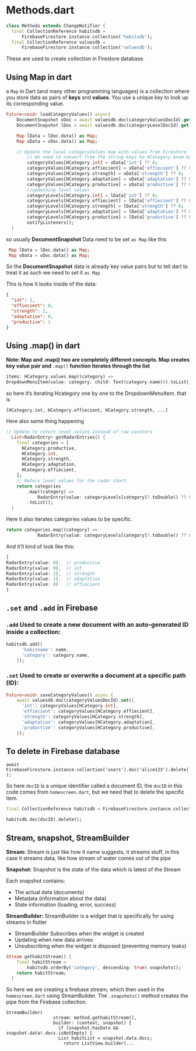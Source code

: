 # Methods.dart

```dart
class Methods extends ChangeNotifier {
  final CollectionReference habitsdb =
      FirebaseFirestore.instance.collection('habitsdb');
  final CollectionReference valuesdb =
      FirebaseFirestore.instance.collection('valuesdb');
```

These are used to create collection in Firestore database.

## Using Map in dart

a `Map` in Dart (and many other programming languages) is a collection where you store data as pairs of **keys** and **values**. You use a unique key to look up its corresponding value. 

```dart
Future<void> loadCategoryValues() async{
    DocumentSnapshot vDoc = await valuesdb.doc(categoryValuesDocId).get();
    DocumentSnapshot lDoc = await valuesdb.doc(categoryLevelDocId).get();

    Map lData = lDoc.data() as Map;
    Map vData = vDoc.data() as Map;

    // Update the local categoryValues map with values from Firestore
        // We need to convert from the string keys to HCategory enum keys
        categoryValues[HCategory.int] = vData['int'] ?? 0;
        categoryValues[HCategory.effiecient] = vData['effiecient'] ?? 0;
        categoryValues[HCategory.strength] = vData['strength'] ?? 0;
        categoryValues[HCategory.adaptation] = vData['adaptation'] ?? 0;
        categoryValues[HCategory.productive] = vData['productive'] ?? 0;
        //updateing level values
        categoryLevels[HCategory.int] = lData['int'] ?? 0;
        categoryLevels[HCategory.effiecient] = lData['effiecient'] ?? 0;
        categoryLevels[HCategory.strength] = lData['strength'] ?? 0;
        categoryLevels[HCategory.adaptation] = lData['adaptation'] ?? 0;
        categoryLevels[HCategory.productive] = lData['productive'] ?? 0;
        notifyListeners();
  } 
```

so usually **DocumentSnapshot** Data need to be set `as Map` like this

```dart
 Map lData = lDoc.data() as Map;
 Map vData = vDoc.data() as Map;
```

So the **DocumentSnapshot** data is already key value pairs but to tell dart to treat it as such we need to set it `as Map`

This is how it looks inside of the data:

```json
{
  "int": 1,
  "effiecient": 0,
  "strength": 2,
  "adaptation": 0,
  "productive": 1
}
```

## Using .map() in dart

**Note: Map and .map() two are completely different concepts. Map creates key value pair and** `.map()` **function iterates through the list**

```dart
items: HCategory.values.map((category) => 
DropdownMenuItem(value: category, child: Text(category.name))).toList(),
```

so here it’s iterating Hcategory one by one to the DropdownMenuItem. that is 

`[HCategory.int, HCategory.effiecient, HCategory.strength, ...]`

Here also same thing happening

```dart
// Update to return level values instead of raw counters
  List<RadarEntry> getRadarEntries() {
    final categories = [
      HCategory.productive,
      HCategory.int,
      HCategory.strength,
      HCategory.adaptation,
      HCategory.effiecient,
    ];
    // Return level values for the radar chart
    return categories
        .map((category) =>
            RadarEntry(value: categoryLevels[category]?.toDouble() ?? 0))
        .toList();
  }
```

Here it also iterates categories values to be specific.

```dart
return categories.map((category) =>
            RadarEntry(value: categoryLevels[category]?.toDouble() ?? 0)).toList();
```

And it’ll kind of look like this:

```dart
[
RadarEntry(value: 0),  // productive
RadarEntry(value: 0),  // int
RadarEntry(value: 2),  // strength
RadarEntry(value: 1),  // adaptation
RadarEntry(value: 0)   // effiecient
]
```

## `.set` and `.add` in Firebase

### `.add`  Used to **create a new document** with an **auto-generated ID** inside a collection:

```dart
habitsdb.add({
      'habitname': name,
      'category': category.name,
    });
```

### `.set` Used to **create or overwrite** a document at a **specific path (ID):**

```dart
Future<void> saveCategoryValues() async {
    await valuesdb.doc(categoryValuesDocId).set({
      'int': categoryValues[HCategory.int],
      'effiecient': categoryValues[HCategory.effiecient],
      'strength': categoryValues[HCategory.strength],
      'adaptation': categoryValues[HCategory.adaptation],
      'productive': categoryValues[HCategory.productive],
    });
```

## To delete in Firebase database

`await FirebaseFirestore.instance.collection('users').doc('alice123').delete();`

So here `docID` is a unique identifier called a document ID, the `docID` in this code comes from `homescreen.dart`, but we need that to delete the specific item.

```dart
final CollectionReference habitsdb = FirebaseFirestore.instance.collection('habitsdb');

habitsdb.doc(docID).delete();
```

## Stream, snapshot, StreamBuilder

**Stream:** Stream is just like how it name suggests, it streams stuff, in this case it streams data, like how stream of water comes out of the pipe

**Snapshot:** Snapshot is the state of the data which is latest of the Stream

Each snapshot contains:

- The actual data (documents)
- Metadata (information about the data)
- State information (loading, error, success)

**StreamBuilder:** StreamBuilder is a widget that is specifically for using streams in flutter

- StreamBuilder Subscribes when the widget is created
- Updating when new data arrives
- Unsubscribing when the widget is disposed (preventing memory leaks)

```dart
Stream gethabitStream() {
    final habitStream =
        habitsdb.orderBy('category', descending: true).snapshots();
    return habitStream;
  }

```

So here we are creating a firebase stream, which then used in the `homescreen.dart` using StreamBuilder. The `.snapshots()` method creates the pipe from the Firebase collection.

```
StreamBuilder(
                  stream: method.gethabitStream(),
                  builder: (context, snapshot) {
                    if (snapshot.hasData && snapshot.data!.docs.isNotEmpty) {
                    List habitList = snapshot.data.docs;
                      return ListView.builder(...
```
